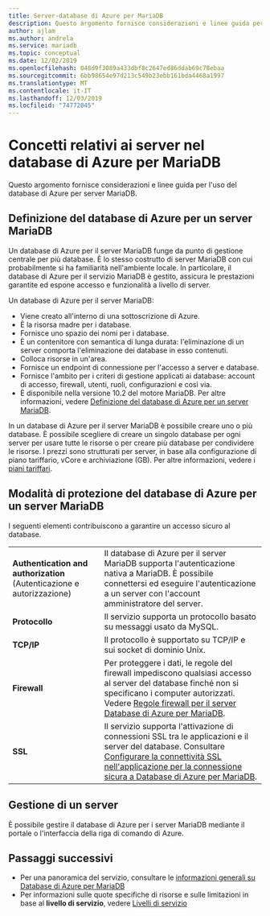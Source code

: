 ```yaml
---
title: Server-database di Azure per MariaDB
description: Questo argomento fornisce considerazioni e linee guida per l'uso del database di Azure per server MariaDB.
author: ajlam
ms.author: andrela
ms.service: mariadb
ms.topic: conceptual
ms.date: 12/02/2019
ms.openlocfilehash: 048d9f3089a433dbf8c2647ed86ddab69c78ebaa
ms.sourcegitcommit: 6bb98654e97d213c549b23ebb161bda4468a1997
ms.translationtype: MT
ms.contentlocale: it-IT
ms.lasthandoff: 12/03/2019
ms.locfileid: "74772045"
---
```

# <a name="server-concepts-in-azure-database-for-mariadb"></a>Concetti relativi ai server nel database di Azure per MariaDB
Questo argomento fornisce considerazioni e linee guida per l'uso del database di Azure per server MariaDB.

## <a name="what-is-an-azure-database-for-mariadb-server"></a>Definizione del database di Azure per un server MariaDB

Un database di Azure per il server MariaDB funge da punto di gestione centrale per più database. È lo stesso costrutto di server MariaDB con cui probabilmente si ha familiarità nell'ambiente locale. In particolare, il database di Azure per il servizio MariaDB è gestito, assicura le prestazioni garantite ed espone accesso e funzionalità a livello di server.

Un database di Azure per il server MariaDB:

- Viene creato all'interno di una sottoscrizione di Azure.
- È la risorsa madre per i database.
- Fornisce uno spazio dei nomi per i database.
- È un contenitore con semantica di lunga durata: l'eliminazione di un server comporta l'eliminazione dei database in esso contenuti.
- Colloca risorse in un'area.
- Fornisce un endpoint di connessione per l'accesso a server e database.
- Fornisce l'ambito per i criteri di gestione applicati ai database: account di accesso, firewall, utenti, ruoli, configurazioni e così via.
- È disponibile nella versione 10.2 del motore MariaDB. Per altre informazioni, vedere [Definizione del database di Azure per un server MariaDB](./concepts-supported-versions.md).

In un database di Azure per il server MariaDB è possibile creare uno o più database. È possibile scegliere di creare un singolo database per ogni server per usare tutte le risorse o per creare più database per condividere le risorse. I prezzi sono strutturati per server, in base alla configurazione di piano tariffario, vCore e archiviazione (GB). Per altre informazioni, vedere i [piani tariffari](./concepts-pricing-tiers.md).

## <a name="how-do-i-secure-an-azure-database-for-mariadb-server"></a>Modalità di protezione del database di Azure per un server MariaDB

I seguenti elementi contribuiscono a garantire un accesso sicuro al database.

|||
| :--| :--|
| **Authentication and authorization** (Autenticazione e autorizzazione) | Il database di Azure per il server MariaDB supporta l'autenticazione nativa a MariaDB. È possibile connettersi ed eseguire l'autenticazione a un server con l'account amministratore del server. |
| **Protocollo** | Il servizio supporta un protocollo basato su messaggi usato da MySQL. |
| **TCP/IP** | Il protocollo è supportato su TCP/IP e sui socket di dominio Unix. |
| **Firewall** | Per proteggere i dati, le regole del firewall impediscono qualsiasi accesso al server del database finché non si specificano i computer autorizzati. Vedere [Regole firewall per il server Database di Azure per MariaDB](./concepts-firewall-rules.md). |
| **SSL** | Il servizio supporta l'attivazione di connessioni SSL tra le applicazioni e il server del database. Consultare [Configurare la connettività SSL nell'applicazione per la connessione sicura a Database di Azure per MariaDB](./howto-configure-ssl.md). |

## <a name="how-do-i-manage-a-server"></a>Gestione di un server
È possibile gestire il database di Azure per i server MariaDB mediante il portale o l'interfaccia della riga di comando di Azure.

## <a name="next-steps"></a>Passaggi successivi
- Per una panoramica del servizio, consultare le [informazioni generali su Database di Azure per MariaDB](./overview.md)
- Per informazioni sulle quote specifiche di risorse e sulle limitazioni in base al **livello di servizio**, vedere [Livelli di servizio](./concepts-pricing-tiers.md)

<!-- - For information about connecting to the service, see [Connection libraries for Azure Database for MariaDB](./concepts-connection-libraries.md). -->
